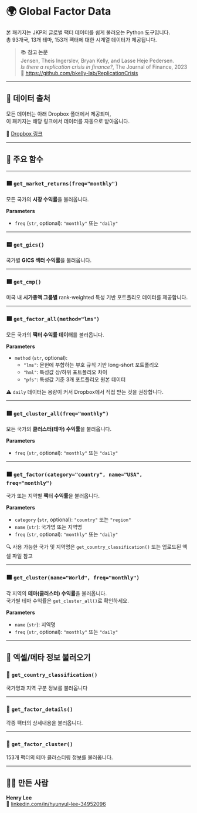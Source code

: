 # 🌍 Global Factor Data

본 패키지는 JKP의 글로벌 팩터 데이터를 쉽게 불러오는 Python 도구입니다.  
총 93개국, 13개 테마, 153개 팩터에 대한 시계열 데이터가 제공됩니다.

> 📚 **참고 논문**  
> Jensen, Theis Ingerslev, Bryan Kelly, and Lasse Heje Pedersen.  
> _Is there a replication crisis in finance?_, The Journal of Finance, 2023  
> 🔗 https://github.com/bkelly-lab/ReplicationCrisis

---

## 📁 데이터 출처

모든 데이터는 아래 Dropbox 폴더에서 제공되며,  
이 패키지는 해당 링크에서 데이터를 자동으로 받아옵니다.

📂 [Dropbox 링크](https://www.dropbox.com/scl/fo/zxha6i1zcjzx8a3mb2372/AN9kkos5H5UjjXUOqW3EuDs?rlkey=i3wkvrjbadft6hld863571dol&dl=0)

---

## 🔧 주요 함수

---

### 🟦 `get_market_returns(freq="monthly")`

모든 국가의 **시장 수익률**을 불러옵니다.

**Parameters**
- `freq` (`str`, optional): `"monthly"` 또는 `"daily"`

---

### 🟨 `get_gics()`

국가별 **GICS 섹터 수익률**을 불러옵니다.

---

### 🟩 `get_cmp()`

미국 내 **시가총액 그룹별** rank-weighted 특성 기반 포트폴리오 데이터를 제공합니다.

---

### 🟪 `get_factor_all(method="lms")`

모든 국가의 **팩터 수익률 데이터**를 불러옵니다.

**Parameters**
- `method` (`str`, optional):  
  - `"lms"`: 문헌에 부합하는 부호 규칙 기반 long-short 포트폴리오  
  - `"hml"`: 특성값 상/하위 포트폴리오 차이  
  - `"pfs"`: 특성값 기준 3개 포트폴리오 원본 데이터

⚠️ `daily` 데이터는 용량이 커서 Dropbox에서 직접 받는 것을 권장합니다.

---

### 🟥 `get_cluster_all(freq="monthly")`

모든 국가의 **클러스터(테마) 수익률**을 불러옵니다.

**Parameters**
- `freq` (`str`, optional): `"monthly"` 또는 `"daily"`

---

### 🟧 `get_factor(category="country", name="USA", freq="monthly")`

국가 또는 지역별 **팩터 수익률**을 불러옵니다.

**Parameters**
- `category` (`str`, optional): `"country"` 또는 `"region"`
- `name` (`str`): 국가명 또는 지역명
- `freq` (`str`, optional): `"monthly"` 또는 `"daily"`

🔍 사용 가능한 국가 및 지역명은 `get_country_classification()` 또는 업로드된 엑셀 파일 참고

---

### 🟫 `get_cluster(name="World", freq="monthly")`

각 지역의 **테마(클러스터) 수익률**을 불러옵니다.  
국가별 테마 수익률은 `get_cluster_all()`로 확인하세요.

**Parameters**
- `name` (`str`): 지역명
- `freq` (`str`, optional): `"monthly"` 또는 `"daily"`

---

## 📂 엑셀/메타 정보 불러오기

### 📄 `get_country_classification()`

국가명과 지역 구분 정보를 불러옵니다

---

### 📄 `get_factor_details()`

각종 팩터의 상세내용을 불러옵니다.

---

### 📄 `get_factor_cluster()`

153개 팩터의 테마 클러스터링 정보를 불러옵니다.

---

## 🙋‍♂️ 만든 사람

**Henry Lee**  
🔗 [linkedin.com/in/hyunyul-lee-34952096](https://www.linkedin.com/in/hyunyul-lee-34952096/)